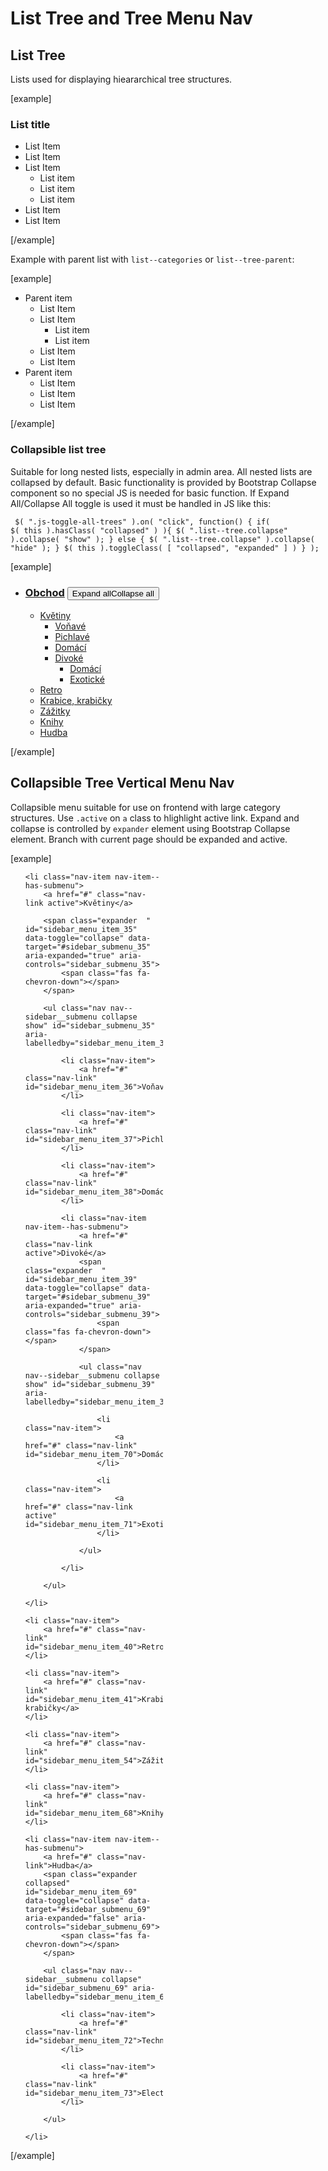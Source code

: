 List Tree and Tree Menu Nav
===========================

## List Tree

Lists used for displaying hieararchical tree structures.

[example]
<h3>List title</h3>
<ul class="list--tree">
	<li class="list__item">List Item</li>
	<li class="list__item">List Item</li>
	<li class="list__item">List Item
		<ul class="list--tree">
			<li class="list__item">List item</li>
			<li class="list__item">List item</li>
			<li class="list__item">List item</li>
		</ul>
	</li>
	<li class="list__item">List Item</li>
	<li class="list__item">List Item</li>
</ul>
[/example]

Example with parent list with <code>list--categories</code> or <code>list--tree-parent</code>:

[example]
<ul class="list--tree-parent">
	<li class="list__item">Parent item
		<ul class="list--tree">
			<li class="list__item">List Item</li>
			<li class="list__item">List Item
				<ul class="list--tree">
					<li class="list__item">List item</li>
					<li class="list__item">List item</li>
				</ul>
			</li>
			<li class="list__item">List Item</li>
			<li class="list__item">List Item</li>
		</ul>
	</li>
	<li class="list__item">Parent item
		<ul class="list--tree">
			<li class="list__item">List Item</li>
			<li class="list__item">List Item</li>
			<li class="list__item">List Item</li>
		</ul>
	</li>
</ul>
[/example]

### Collapsible list tree

Suitable for long nested lists, especially in admin area. All nested lists are collapsed by default. Basic functionality is provided by Bootstrap Collapse component so no special JS is needed for basic function. If Expand All/Collapse All toggle is used it must be handled in JS like this:

<code><pre>
$( ".js-toggle-all-trees" ).on( "click", function() {
	if( $( this ).hasClass( "collapsed" ) ){
		$( ".list--tree.collapse" ).collapse( "show" );
	} else {
		$( ".list--tree.collapse" ).collapse( "hide" );
	}
	$( this ).toggleClass( [ "collapsed", "expanded" ] )
} );
</pre></code>

[example]
<ul class="list--categories">
	<li>
		<h3><a href="#"><span class="fas fa-folder-open"></span> Obchod</a> <button class="btn btn-sm btn-outline-secondary js-toggle-all-trees collapsed"><span class="btn__text--collapsed">Expand all</span><span class="btn__text--expanded">Collapse all</span></button></h3>
		<ul class="list--tree list--tree-collapsible">
			<li>
				<span class="js-collapse-toggle collapsed" data-toggle="collapse" data-target="#tree_5f43c9bfe2323" aria-expanded="false"><span class="js-icon--collapsed"><span class="fas fa-plus"></span></span><span class="js-icon--expanded"><span class="fas fa-minus"></span></span></span>
				<em><span class="fas fa-folder-open"></span></em>
				<a href="#">Květiny</a>
				<ul class="list--tree list--tree-collapsible collapse" id="tree_5f43c9bfe2323" style="">
					<li>
						<em><span class="fas fa-folder-open"></span></em>
						<a href="#">Voňavé</a>
					</li>
					<li>
						<em><span class="fas fa-folder-open"></span></em>
						<a href="#">Pichlavé</a>
					</li>
					<li>
						<em><span class="fas fa-folder-open"></span></em>
						<a href="#">Domácí</a>
					</li>
					<li>
						<span class="js-collapse-toggle collapsed" data-toggle="collapse" data-target="#tree_5f43c9bfe9431" aria-expanded="false"><span class="js-icon--collapsed"><span class="fas fa-plus"></span></span><span class="js-icon--expanded"><span class="fas fa-minus"></span></span></span>
						<em><span class="fas fa-folder-open"></span></em>
						<a href="#">Divoké</a>
						<ul class="list--tree list--tree-collapsible collapse" id="tree_5f43c9bfe9431" style="">
							<li>
								<em><span class="fas fa-folder-open"></span></em>
								<a href="#">Domácí</a>
							</li>
							<li>
								<em><span class="fas fa-folder-open"></span></em>
								<a href="#">Exotické</a>
							</li>
						</ul>
					</li>
				</ul>
			</li>
			<li>
				<em><span class="fas fa-folder-open"></span></em>
				<a href="#">Retro</a>
			</li>
			<li>
				<em><span class="fas fa-folder-open"></span></em>
				<a href="#">Krabice, krabičky</a>
			</li>
			<li>
				<em><span class="fas fa-folder-open"></span></em>
				<a href="#">Zážitky</a>
			</li>
			<li>
				<em><span class="fas fa-folder-open"></span></em>
				<a href="#">Knihy</a>
			</li>
			<li>
				<em><span class="fas fa-folder-open"></span></em>
				<a href="#">Hudba</a>
			</li>
		</ul>
	</li>
</ul>
[/example]

## Collapsible Tree Vertical Menu Nav

Collapsible menu suitable for use on frontend with large category structures. Use <code>.active</code> on <code>a</code> class to hlighlight active link. Expand and collapse is controlled by <code>expander</code> element using Bootstrap Collapse element. Branch with current page should be expanded and active.

[example]
<ul class="nav nav--sidebar" id="sidebar_menu" style="width: 220px;">

	<li class="nav-item nav-item--has-submenu">
		<a href="#" class="nav-link active">Květiny</a>

		<span class="expander  " id="sidebar_menu_item_35" data-toggle="collapse" data-target="#sidebar_submenu_35" aria-expanded="true" aria-controls="sidebar_submenu_35">
			<span class="fas fa-chevron-down"></span>
		</span>

		<ul class="nav nav--sidebar__submenu collapse show" id="sidebar_submenu_35" aria-labelledby="sidebar_menu_item_35">

			<li class="nav-item">
				<a href="#" class="nav-link" id="sidebar_menu_item_36">Voňavé</a>
			</li>

			<li class="nav-item">
				<a href="#" class="nav-link" id="sidebar_menu_item_37">Pichlavé</a>
			</li>

			<li class="nav-item">
				<a href="#" class="nav-link" id="sidebar_menu_item_38">Domácí</a>
			</li>

			<li class="nav-item nav-item--has-submenu">
				<a href="#" class="nav-link active">Divoké</a>
				<span class="expander  " id="sidebar_menu_item_39" data-toggle="collapse" data-target="#sidebar_submenu_39" aria-expanded="true" aria-controls="sidebar_submenu_39">
					<span class="fas fa-chevron-down"></span>
				</span>

				<ul class="nav nav--sidebar__submenu collapse show" id="sidebar_submenu_39" aria-labelledby="sidebar_menu_item_39">

					<li class="nav-item">
						<a href="#" class="nav-link" id="sidebar_menu_item_70">Domácí</a>
					</li>

					<li class="nav-item">
						<a href="#" class="nav-link active" id="sidebar_menu_item_71">Exotické</a>
					</li>

				</ul>

			</li>

		</ul>

	</li>

	<li class="nav-item">
		<a href="#" class="nav-link" id="sidebar_menu_item_40">Retro</a>
	</li>

	<li class="nav-item">
		<a href="#" class="nav-link" id="sidebar_menu_item_41">Krabice, krabičky</a>
	</li>

	<li class="nav-item">
		<a href="#" class="nav-link" id="sidebar_menu_item_54">Zážitky</a>
	</li>

	<li class="nav-item">
		<a href="#" class="nav-link" id="sidebar_menu_item_68">Knihy</a>
	</li>

	<li class="nav-item nav-item--has-submenu">
		<a href="#" class="nav-link">Hudba</a>
		<span class="expander  collapsed" id="sidebar_menu_item_69" data-toggle="collapse" data-target="#sidebar_submenu_69" aria-expanded="false" aria-controls="sidebar_submenu_69">
			<span class="fas fa-chevron-down"></span>
		</span>

		<ul class="nav nav--sidebar__submenu collapse" id="sidebar_submenu_69" aria-labelledby="sidebar_menu_item_69">

			<li class="nav-item">
				<a href="#" class="nav-link" id="sidebar_menu_item_72">Techno</a>
			</li>

			<li class="nav-item">
				<a href="#" class="nav-link" id="sidebar_menu_item_73">Electro</a>
			</li>

		</ul>

	</li>

</ul>
[/example]
